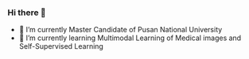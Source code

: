 ### Hi there 👋

- 🔭 I’m currently Master Candidate of Pusan National University
- 🌱 I’m currently learning Multimodal Learning of Medical images and Self-Supervised Learning

<!--
**BanDoong/BanDoong** is a ✨ _special_ ✨ repository because its `README.md` (this file) appears on your GitHub profile.

Here are some ideas to get you started:


- 💬 Ask me about ...
- 📫 How to reach me: ...
- 😄 Pronouns: ...
- ⚡ Fun fact: ...
-->
